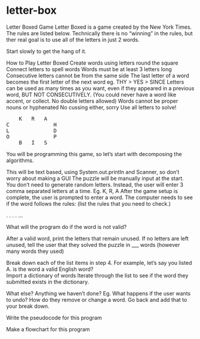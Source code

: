 # letter-box
Letter Boxed Game
Letter Boxed is a game created by the New York Times. The rules are listed below. Technically there is no “winning” in the rules, but ther real goal is to use all of the letters in just 2 words. 

Start slowly to get the hang of it. 

How to Play Letter Boxed
Create words using letters round the square
Connect letters to spell words
Words must be at least 3 letters long
Consecutive letters cannot be from the same side
The last letter of a word becomes the first letter of the next word 
eg. THY > YES > SINCE
Letters can be used as many times as you want, even if they appeared in a previous word, BUT NOT CONSECUTIVELY. (You could never have a word like accent, or collect. No double letters allowed)
Words cannot be proper nouns or hyphenated
No cussing either, sorry
Use all letters to solve!

<pre>    K   R   A 
C              H
L              D
O              P
    B   I   S 
</pre>

You will be programming this game, so let’s start with decomposing the algorithms.

This will be text based, using System.out.println and Scanner, so don’t worry about making a GUI
The puzzle will be manually input at the start. You don’t need to generate random letters. Instead, the user will enter 3 comma separated letters at a time. Eg. K, R, A <enter> 
After the game setup is complete, the user is prompted to enter a word.
The computer needs to see if the word follows the rules: (list the rules that you need to check.)

.
.
.
.
…


What will the program do if the word is not valid?





After a valid word, print the letters that remain unused. If no letters are left unused, tell the user that they solved the puzzle in ___ words (however many words they used)

Break down each of the list items in step 4. 
For example, let’s say you listed 
A. is the word a valid English word?  
Import a dictionary of words
Iterate through the list to see if the word they submitted exists in the dictionary.




What else? Anything we haven’t done?
Eg. What happens if the user wants to undo? How do they remove or change a word. Go back and add that to your break down.

Write the pseudocode for this program




Make a flowchart for this program






